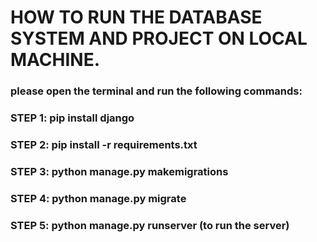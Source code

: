 # HOW TO RUN THE DATABASE SYSTEM AND PROJECT ON LOCAL MACHINE.

### please open the terminal and run the following commands:

### STEP 1: pip install django

### STEP 2: pip install -r requirements.txt

### STEP 3: python manage.py makemigrations

### STEP 4: python manage.py migrate

### STEP 5: python manage.py runserver (to run the server)


 